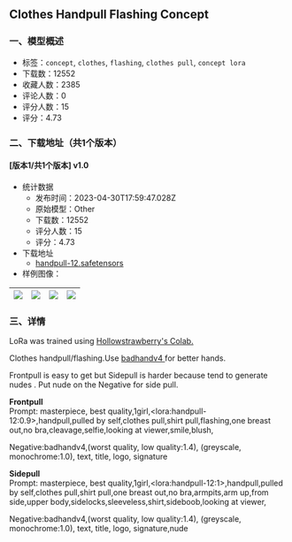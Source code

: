 ## Clothes Handpull Flashing Concept
### 一、模型概述

- 标签：`concept`, `clothes`, `flashing`, `clothes pull`, `concept lora`
- 下载数：12552
- 收藏人数：2385
- 评论人数：0
- 评分人数：15
- 评分：4.73

### 二、下载地址（共1个版本）

#### [版本1/共1个版本] v1.0

- 统计数据
  - 发布时间：2023-04-30T17:59:47.028Z
  - 原始模型：Other
  - 下载数：12552
  - 评分人数：15
  - 评分：4.73
- 下载地址
  - [handpull-12.safetensors](https://civitai.com/api/download/models/59098)
- 样例图像：

| <img src="https://image.civitai.com/xG1nkqKTMzGDvpLrqFT7WA/4455a51a-b6a4-46d0-a646-41b95d108c00/width=450/644322.jpeg" /> | <img src="https://image.civitai.com/xG1nkqKTMzGDvpLrqFT7WA/5bd8bd28-83f3-4950-b261-44582c42bd00/width=450/644312.jpeg" /> | <img src="https://image.civitai.com/xG1nkqKTMzGDvpLrqFT7WA/57410694-20ef-4030-6d4d-153a19078b00/width=450/644313.jpeg" /> | <img src="https://image.civitai.com/xG1nkqKTMzGDvpLrqFT7WA/1fae4c38-a60a-4711-cdae-a74158ae0400/width=450/644317.jpeg" /> |
| ---- | ---- | ---- | ---- |


### 三、详情
<p>LoRa was trained using <a target="_blank" rel="ugc" href="https://civitai.com/models/22530">Hollowstrawberry's Colab.</a></p><p></p><p>Clothes handpull/flashing.Use <a target="_blank" rel="ugc" href="https://civitai.com/models/16993/badhandv4-animeillustdiffusion">badhandv4 </a>for better hands.</p><p>Frontpull is easy to get but Sidepull is harder because tend to generate nudes . Put nude on the Negative for side pull.</p><p></p><p><strong>Frontpull</strong><br />Prompt: masterpiece, best quality,1girl,&lt;lora:handpull-12:0.9&gt;,handpull,pulled by self,clothes pull,shirt pull,flashing,one breast out,no bra,cleavage,selfie,looking at viewer,smile,blush,</p><p></p><p>Negative:badhandv4,(worst quality, low quality:1.4), (greyscale, monochrome:1.0), text, title, logo, signature</p><p></p><p><strong>Sidepull</strong><br />Prompt: masterpiece, best quality,1girl,&lt;lora:handpull-12:1&gt;,handpull,pulled by self,clothes pull,shirt pull,one breast out,no bra,armpits,arm up,from side,upper body,sidelocks,sleeveless,shirt,sideboob,looking at viewer,</p><p></p><p>Negative:badhandv4,(worst quality, low quality:1.4), (greyscale, monochrome:1.0), text, title, logo, signature,nude</p><p></p><p></p><p></p>
